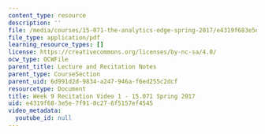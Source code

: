 ```yaml
---
content_type: resource
description: ''
file: /media/courses/15-071-the-analytics-edge-spring-2017/e4319f683e5e7f910c276f5157ef4545_MIT15_071S17_Unit9_Recitation.pdf
file_type: application/pdf
learning_resource_types: []
license: https://creativecommons.org/licenses/by-nc-sa/4.0/
ocw_type: OCWFile
parent_title: Lecture and Recitation Notes
parent_type: CourseSection
parent_uid: 6d991d2d-9834-a247-946a-f6ed255c2dcf
resourcetype: Document
title: Week 9 Recitation Video 1 - 15.071 Spring 2017
uid: e4319f68-3e5e-7f91-0c27-6f5157ef4545
video_metadata:
  youtube_id: null
---
```

